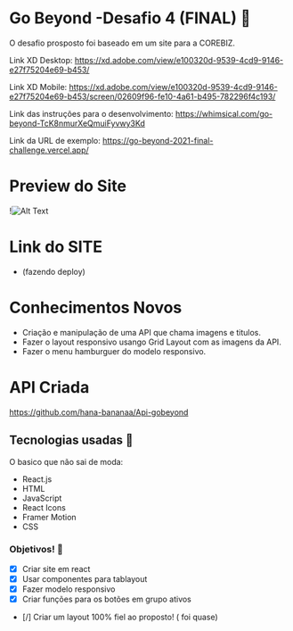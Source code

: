 # Go Beyond -Desafio 4 (FINAL) 📌

O desafio prosposto foi baseado em um site para a COREBIZ.

Link XD Desktop: https://xd.adobe.com/view/e100320d-9539-4cd9-9146-e27f75204e69-b453/

Link XD Mobile: https://xd.adobe.com/view/e100320d-9539-4cd9-9146-e27f75204e69-b453/screen/02609f96-fe10-4a61-b495-782296f4c193/

Link das instruções para o desenvolvimento: https://whimsical.com/go-beyond-TcK8nmurXeQmuiFyvwy3Kd

Link da URL de exemplo: https://go-beyond-2021-final-challenge.vercel.app/


# Preview do Site
!![Alt Text](https://i.im.ge/2021/09/25/TbprmK.gif)

# Link do SITE

- (fazendo deploy)

# Conhecimentos Novos

- Criação e manipulação de uma API que chama imagens e titulos.
- Fazer o layout responsivo usango Grid Layout com as imagens da API.
- Fazer o menu hamburguer do modelo responsivo.

# API Criada 
https://github.com/hana-bananaa/Api-gobeyond


## Tecnologias usadas 🚀
O basico que não sai de moda:
- React.js
- HTML
- JavaScript
- React Icons
- Framer Motion 
- CSS

### Objetivos! 💪
- [x] Criar site em react
- [x] Usar componentes para tablayout
- [x] Fazer modelo responsivo
- [x] Criar funções para os botões em grupo ativos
- [/]  Criar um layout 100% fiel ao proposto! ( foi quase)